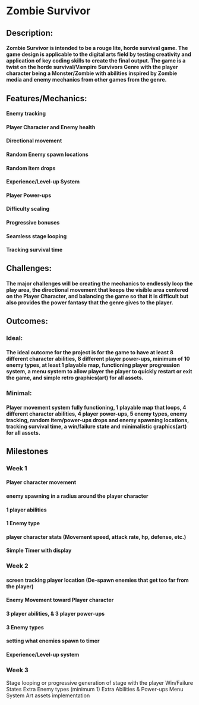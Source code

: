 # Zombie Survivor

## Description:
#### Zombie Survivor is intended to be a rouge lite, horde survival game. The game design is applicable to the digital arts field by testing creativity and application of key coding skills to create the final output. The game is a twist on the horde survival/Vampire Survivors Genre with the player character being a Monster/Zombie with abilities inspired by Zombie media and enemy mechanics from other games from the genre.

## Features/Mechanics:
#### Enemy tracking
#### Player Character and Enemy health
#### Directional movement
#### Random Enemy spawn locations
#### Random Item drops
#### Experience/Level-up System
#### Player Power-ups
#### Difficulty scaling
#### Progressive bonuses
#### Seamless stage looping
#### Tracking survival time

## Challenges:
#### The major challenges will be creating the mechanics to endlessly loop the play area, the directional movement that keeps the visible area centered on the Player Character, and balancing the game so that it is difficult but also provides the power fantasy that the genre gives to the player.

## Outcomes:
### Ideal:
#### The ideal outcome for the project is for the game to have at least 8 different character abilities, 8 different player power-ups, minimum of 10 enemy types, at least 1 playable map, functioning player progression system, a menu system to allow player the player to quickly restart or exit the game, and simple retro graphics(art) for all assets.

### Minimal:
#### Player movement system fully functioning, 1 playable map that loops, 4 different character abilities, 4 player power-ups, 5 enemy types, enemy tracking, random item/power-ups drops and enemy spawning locations, tracking survival time, a win/failure state and minimalistic graphics(art) for all assets.

## Milestones
### Week 1
#### Player character movement
#### enemy spawning in a radius around the player character
#### 1 player abilities
#### 1 Enemy type
#### player character stats (Movement speed, attack rate, hp, defense, etc.)
#### Simple Timer with display

### Week 2
#### screen tracking player location (De-spawn enemies that get too far from the player)
#### Enemy Movement toward Player character
#### 3 player abilities, & 3 player power-ups
#### 3 Enemy types
#### setting what enemies spawn to timer
#### Experience/Level-up system

### Week 3
Stage looping or progressive generation of stage with the player
Win/Failure States
Extra Enemy types (minimum 1)
Extra Abilities & Power-ups
Menu System
Art assets implementation

